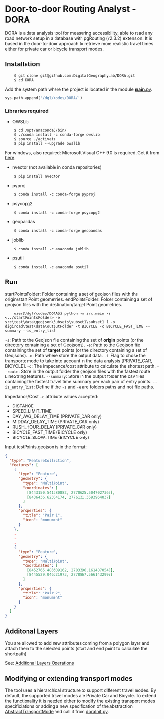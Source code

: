 # Door-to-door Routing Analyst - DORA

DORA is a data analysis tool for measuring accessibility, able to read any road network setup in a database with pgRouting (v2.3.2) extension. It is based in the door-to-door approach to retrieve more realistic travel times either for private car or bicycle transport modes.   

## Installation

```
    $ git clone git@github.com:DigitalGeographyLab/DORA.git
    $ cd DORA
```

Add the system path where the project is located in the module [__main__.py].

````python
sys.path.append('/dgl/codes/DORA/')
````

### Libraries required

* OWSLib
```
    $ cd /opt/anaconda3/bin/
    $ ./conda install -c conda-forge owslib
    $ source ./activate
    $ pip install --upgrade owslib
```

  For windows, also required: Microsoft Visual C++ 9.0 is required. Get it from [here][microsoft-vistual-c++].
* nvector (not available in conda repositories)

```
    $ pip install nvector
```
* pyproj
```
    $ conda install -c conda-forge pyproj
```
* psycopg2
```
    $ conda install -c conda-forge psycopg2
```

* geopandas
```
    $ conda install -c conda-forge geopandas
```
* joblib
```
    $ conda install -c anaconda joblib
```
* psutil
```
    $ conda install -c anaconda psutil
```

## Run

startPointsFolder: Folder containing a set of geojson files with the origin/start Point geometries.
endPointsFolder: Folder containing a set of geojson files with the destination/target Point geometries.
 
```{r, engine='sh', count_lines}
    user@/dgl/codes/DORA$$ python -m src.main -s <../startPointsFolder> -e src\test\data\geojson\Subsets\subset1\subset1_1 -o digiroad\test\data\outputFolder -t BICYCLE -c BICYCLE_FAST_TIME --summary --is_entry_list
```

```-s```: Path to the Geojson file containing the set of __origin__ points (or the directory containing a set of Geojsons).
```-e```: Path to the Geojson file containing the set of __target__ points (or the directory containing a set of Geojsons).
```-o```: Path where store the output data.
```-t```: Flag to chose the transporte mode to take into account in the data analysis [PRIVATE_CAR, BICYCLE].
```-c```: The impedance/cost attribute to calculate the shortest path.
```--route```: Store in the output folder the geojson files with the fastest route LineString features.
```--summary```: Store in the output folder the csv files containing the fastest travel time summary per each pair of entry points.
```--is_entry_list```: Define if the ```-s``` and ```-e``` are folders paths and not file paths.  

Impedance/Cost ```-c``` attribute values accepted:
* DISTANCE
* SPEED_LIMIT_TIME
* DAY_AVG_DELAY_TIME (PRIVATE_CAR only)
* MIDDAY_DELAY_TIME (PRIVATE_CAR only)
* RUSH_HOUR_DELAY (PRIVATE_CAR only)
* BICYCLE_FAST_TIME (BICYCLE only)
* BICYCLE_SLOW_TIME (BICYCLE only)

Input testPoints.geojson is in the format:

```json
{
  "type": "FeatureCollection",
  "features": [
    {
      "type": "Feature",
      "geometry": {
        "type": "MultiPoint",
        "coordinates": [
          [8443150.541380882, 2770625.5047027366],
          [8436436.62334174, 2776131.3593964037]
        ]
      },
      "properties": {
        "title": "Pair 1",
        "icon": "monument"
      }
    },
    .
    .
    .
    {
      "type": "Feature",
      "geometry": {
        "type": "MultiPoint",
        "coordinates": [
          [8452765.483509162, 2783396.1614870545],
          [8445529.046721973, 2778867.5661432995]
        ]
      },
      "properties": {
        "title": "Pair 2",
        "icon": "monument"
      }
    }
  ]
}
```

## Additonal Layers 

You are allowed to add new attributes coming from a polygon layer and attach them to the selected points (start and end point to calculate the shortpath).

See: [Additional Layers Operations][additional-layers]

## Modifying or extending transport modes

The tool uses a hierarchical structure to support different travel modes. By default, the supported travel modes are Private Car and Bicycle. To extend the functionality it is needed either to modify the existing transport modes specificiations or adding a new specification of the abstraction [AbstractTransportMode] and call it from [doraInit.py].



[microsoft-vistual-c++]: https://www.microsoft.com/en-us/download/details.aspx?id=44266
[additional-layers]: src/main/additionalOperations/ADDITIONAL_LAYERS.md
[__main__.py]: src/main/__main__.py
[AbstractTransportMode]: src/main/transportMode/AbstractTransportMode.py
[doraInit.py]: src/main/doraInit.py